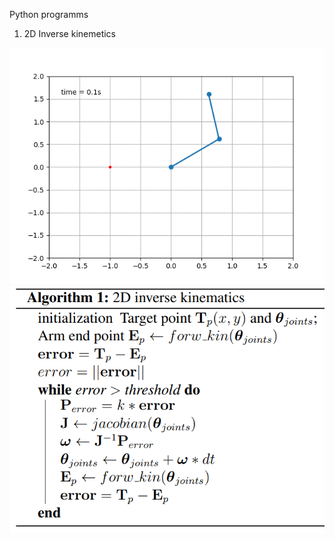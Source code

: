 Python programms
1. 2D Inverse kinemetics

![](https://github.com/mymultiverse/robot/blob/master/python/inv_kin2d.gif)
![Algorithm](https://github.com/mymultiverse/robot/blob/master/python/algo_invK.png)
